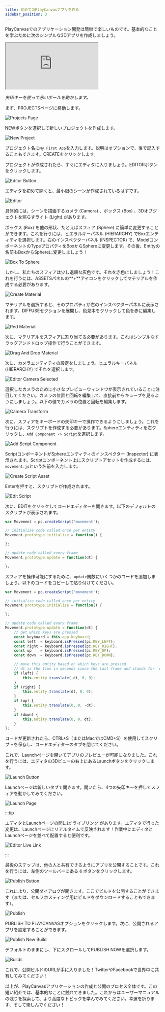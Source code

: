 ```yaml
---
title: 初めてのPlayCanvasアプリを作る
sidebar_position: 3
---
```


PlayCanvasでのアプリケーション開発は簡単で楽しいものです。基本的なことを学ぶために次のシンプルな3Dアプリを作成しましょう。

<div className="iframe-container">
    <iframe  src="https://playcanv.as/p/TnUtDXWp/" title="Simple PlayCanvas App" allow="camera; microphone; xr-spatial-tracking; fullscreen" allowfullscreen></iframe>
</div>

*矢印キーを使って赤いボールを動かします。*

まず、PROJECTSページに移動します。

![Projects Page](/img/user-manual/your-first-app/projects-page.png)

NEWボタンを選択して新しいプロジェクトを作成します。

![New Project](/img/user-manual/your-first-app/new-project.png)

プロジェクト名に`My First App`を入力します。説明はオプションで、後で記入することもできます。CREATEをクリックします。

プロジェクトが作成されたら、すぐにエディタに入りましょう。EDITORボタンをクリックします。

![Editor Button](/img/user-manual/your-first-app/editor-button.png)

エディタを初めて開くと、最小限のシーンが作成されているはずです。

![Editor](/img/user-manual/your-first-app/editor.png)

具体的には、シーンを描画するカメラ (Camera) 、ボックス (Box) 、3Dオブジェクトを照らすライト (Light) があります。

ボックス (Box) を他の形状、たとえばスフィア (Sphere) に簡単に変更することができます。これを行うには、ヒエラルキーパネル (HIERARCHY) でBoxエンティティを選択します。右のインスペクターパネル (INSPECTOR) で、ModelコンポーネントのTypeプロパティをBoxからSphereに変更します。その後、Entityの名前もBoxからSphereに変更しましょう！

![Box To Sphere](/img/user-manual/your-first-app/box-to-sphere.png)

しかし、私たちのスフィアは少し退屈な灰色です。それを赤色にしましょう！これを行うには、ASSETSパネルの**+**アイコンをクリックしてマテリアルを作成する必要があります。

![Create Material](/img/user-manual/your-first-app/create-material.png)

マテリアルを選択すると、そのプロパティが右のインスペクターパネルに表示されます。DIFFUSEセクションを展開し、色見本をクリックして色を赤に編集します。

![Red Material](/img/user-manual/your-first-app/red-material.png)

次に、マテリアルをスフィアに割り当てる必要があります。これはシンプルなドラッグアンドドロップ操作で行うことができます。

![Drag And Drop Material](/img/user-manual/your-first-app/drag-and-drop-material.gif)

次に、カメラエンティティの設定をしましょう。ヒエラルキーパネル (HIERARCHY) でそれを選択します。

![Editor Camera Selected](/img/user-manual/your-first-app/editor-camera-selected.png)

選択したカメラのために小さなプレビューウィンドウが表示されていることに注目してください。カメラの位置と回転を編集して、直接前からキューブを見るようにしましょう。以下の値でカメラの位置と回転を編集します。

![Camera Transform](/img/user-manual/your-first-app/camera-transform.png)

次に、スフィアをキーボードの矢印キーで操作できるようにしましょう。これを行うには、スクリプトを作成する必要があります。Sphereエンティティを右クリックし、`Add Component -> Script`を選択します。

![Add Script Component](/img/user-manual/your-first-app/add-script-component.png)

ScriptコンポーネントがSphereエンティティのインスペクター (Inspector) に表示されます。Scriptコンポーネント上にスクリプトアセットを作成するには、`movement.js`という名前を入力します。

![Create Script Asset](/img/user-manual/your-first-app/create-script-asset.png)

Enterを押すと、スクリプトが作成されます。

![Edit Script](/img/user-manual/your-first-app/edit-script.png)

次に、EDITをクリックしてコードエディターを開きます。以下のデフォルトのスクリプトが表示されます。

```javascript
var Movement = pc.createScript('movement');

// initialize code called once per entity
Movement.prototype.initialize = function() {

};

// update code called every frame
Movement.prototype.update = function(dt) {

};
```

スフィアを操作可能にするために、`update`関数にいくつかのコードを追加しましょう。以下のコードをコピーして貼り付けてください。

```javascript
var Movement = pc.createScript('movement');

// initialize code called once per entity
Movement.prototype.initialize = function() {

};

// update code called every frame
Movement.prototype.update = function(dt) {
    // get which keys are pressed
    const keyboard = this.app.keyboard;
    const left  = keyboard.isPressed(pc.KEY_LEFT);
    const right = keyboard.isPressed(pc.KEY_RIGHT);
    const up    = keyboard.isPressed(pc.KEY_UP);
    const down  = keyboard.isPressed(pc.KEY_DOWN);

    // move this entity based on which keys are pressed
    // dt is the time in seconds since the last frame and stands for 'delta time'
    if (left) {
        this.entity.translate(-dt, 0, 0);
    }
    if (right) {
        this.entity.translate(dt, 0, 0);
    }
    if (up) {
        this.entity.translate(0, 0, -dt);
    }
    if (down) {
        this.entity.translate(0, 0, dt);
    }
};
```

コードが更新されたら、CTRL+S（またはMacではCMD+S）を使用してスクリプトを保存し、コードエディターのタブを閉じてください。

これで、Launchページを開いてアプリのプレビューが可能になりました。これを行うには、エディタの3Dビューの右上にあるLaunchボタンをクリックします。

![Launch Button](/img/user-manual/your-first-app/launch-button.png)

Launchページは新しいタブで開きます。開いたら、4つの矢印キーを押してスフィアを動かしてみてください。

![Launch Page](/img/user-manual/your-first-app/launch-page.gif)

:::tip

エディタとLaunchページの間には'ライブリンク'があります。エディタで行った変更は、Launchページにリアルタイムで反映されます！作業中にエディタとLaunchページを並べて配置すると便利です。

![Editor Live Link](/img/user-manual/your-first-app/live-link.gif)

:::

最後のステップは、他の人と共有できるようにアプリを公開することです。これを行うには、左側のツールバーにある <span class="pc-icon">&#57911; </span>ボタンをクリックします。

![Publish Button](/img/user-manual/your-first-app/publish-button.png)

これにより、公開ダイアログが開きます。ここでビルドを公開することができます（または、セルフホスティング用にビルドをダウンロードすることもできます）。

![Publish](/img/user-manual/your-first-app/publish-dialog.png)

PUBLISH TO PLAYCANVASオプションをクリックします。次に、公開されるアプリを設定することができます。

![Publish New Build](/img/user-manual/your-first-app/publish-options.png)

デフォルトのままにし、下にスクロールしてPUBLISH NOWを選択します。

![Builds](/img/user-manual/your-first-app/builds.png)

これで、公開ビルドのURLが手に入りました！TwitterやFacebookで世界中に共有してみてください！

以上が、PlayCanvasアプリケーションの作成と公開のプロセス全体です。この短い紹介では、基本的なことに触れてきました。これからはユーザーマニュアルの残りを探索して、より高度なトピックを学んでみてください。幸運を祈ります、そして楽しんでください！
